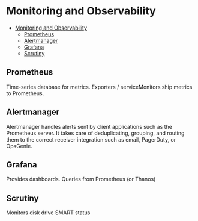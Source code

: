 # Monitoring and Observability

- [Monitoring and Observability](#monitoring-and-observability)
  - [Prometheus](#prometheus)
  - [Alertmanager](#alertmanager)
  - [Grafana](#grafana)
  - [Scrutiny](#scrutiny)

## Prometheus

Time-series database for metrics.
Exporters / serviceMonitors ship metrics to Prometheus.

## Alertmanager

Alertmanager handles alerts sent by client applications such as the Prometheus server.
It takes care of deduplicating, grouping, and routing them to the correct receiver integration such as email, PagerDuty, or OpsGenie.

## Grafana

Provides dashboards.  Queries from Prometheus (or Thanos)

## Scrutiny

Monitors disk drive SMART status
